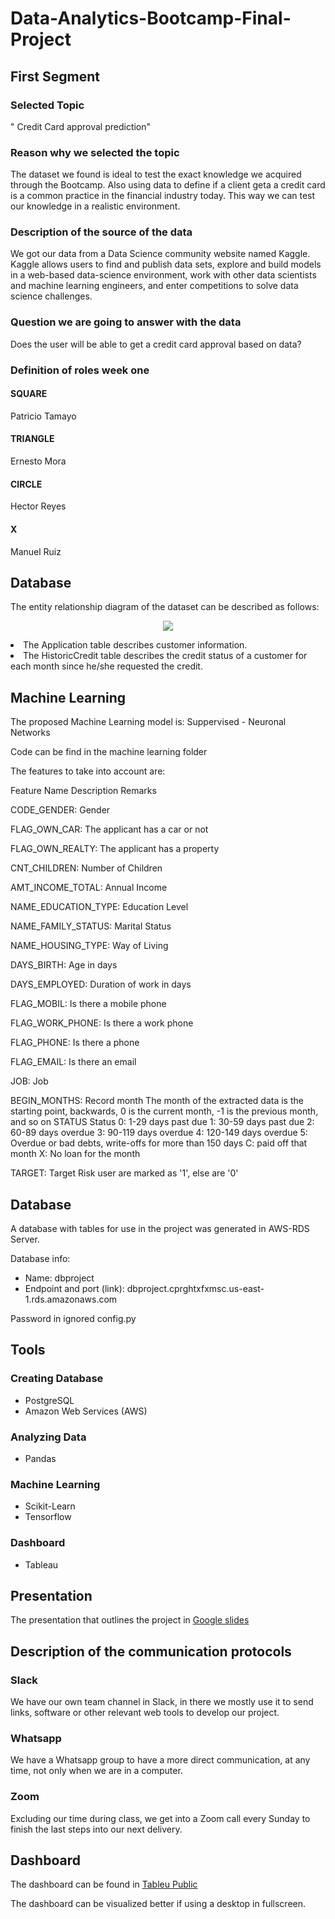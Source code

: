 # Data-Analytics-Bootcamp-Final-Project

## First Segment

### Selected Topic
" Credit Card approval prediction"

### Reason why we selected the topic
The dataset we found is ideal to test the exact knowledge we acquired through the Bootcamp. Also using data to define if a client geta a credit card is a common practice in the financial industry today. This way we can test our knowledge in a realistic environment.


### Description of the source of the data
We got our data from a Data Science community website named Kaggle. Kaggle allows users to find and publish data sets, explore and build models in a web-based data-science environment, work with other data scientists and machine learning engineers, and enter competitions to solve data science challenges.

### Question we are going to answer with the data
Does the user will be able to get a credit card approval based on data?

### Definition of roles week one

#### SQUARE
Patricio Tamayo
#### TRIANGLE
Ernesto Mora
#### CIRCLE
Hector Reyes
#### X
Manuel Ruiz


## Database 
The entity relationship diagram of the dataset can be described as follows: 

<p align="center">
 <img src="https://user-images.githubusercontent.com/21972342/153769706-a98d666f-3b62-407f-8685-d0c4a8df1d84.png"/>
</p?

- The Application table describes customer information.
- The HistoricCredit table describes the credit status of a customer for each month since he/she requested the credit.

## Machine Learning


The proposed Machine Learning model is: 
Suppervised - Neuronal Networks

Code can be find in the machine learning folder

The features to take into account are: 

Feature Name	Description	Remarks
	
CODE_GENDER:	Gender

FLAG_OWN_CAR:	The applicant has a car or not

FLAG_OWN_REALTY:	The applicant has a property

CNT_CHILDREN:	Number of Children

AMT_INCOME_TOTAL:	Annual Income

NAME_EDUCATION_TYPE:	Education Level

NAME_FAMILY_STATUS:	Marital Status

NAME_HOUSING_TYPE:	Way of Living

DAYS_BIRTH:	Age in days

DAYS_EMPLOYED:	Duration of work in days

FLAG_MOBIL:	Is there a mobile phone

FLAG_WORK_PHONE:	Is there a work phone

FLAG_PHONE:	Is there a phone

FLAG_EMAIL:	Is there an email

JOB:	Job

BEGIN_MONTHS: Record month	The month of the extracted data is the starting point, backwards, 0 is the current month, -1 is the previous month, and so on
STATUS	Status	0: 1-29 days past due 1: 30-59 days past due 2: 60-89 days overdue 3: 90-119 days overdue 4: 120-149 days overdue 5: Overdue or bad debts, write-offs for more than 150 days C: paid off that month X: No loan for the month

TARGET:	Target	Risk user are marked as '1', else are '0'

## Database

A database with tables for use in the project was generated in AWS-RDS Server.

Database info:
- Name: dbproject
- Endpoint and port (link): dbproject.cprghtxfxmsc.us-east-1.rds.amazonaws.com

Password in ignored config.py

## Tools  
### Creating Database  
- PostgreSQL  
- Amazon Web Services (AWS)  
### Analyzing Data  
- Pandas  
### Machine Learning  
- Scikit-Learn  
- Tensorflow  
### Dashboard  
- Tableau  


## Presentation
The presentation that outlines the project in [Google slides](https://docs.google.com/presentation/d/1Z_A6kwwKbiF3FvnKe_KBhuP6LGJ8C_TPaqjhdFbzavE/edit?usp=sharing)

## Description of the communication protocols  
### Slack  
We have our own team channel in Slack, in there we mostly use it to send links, software or other relevant web tools to develop our project.  

### Whatsapp  
We have a Whatsapp group to have a more direct communication, at any time, not only when we are in a computer.  

### Zoom  
Excluding our time during class, we get into a Zoom call every Sunday to finish the last steps into our next delivery.  

## Dashboard
The dashboard can be found in [Tableu Public](https://public.tableau.com/views/CreditCardApprovalAnalysis/CreditCardApporval?:language=en-US&publish=yes&:display_count=n&:origin=viz_share_link)

The dashboard can be visualized better if using a desktop in fullscreen. 
